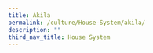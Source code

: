 ```yaml
---
title: Akila
permalink: /culture/House-System/akila/
description: ""
third_nav_title: House System
---
```

